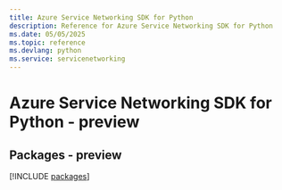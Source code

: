 ```yaml
---
title: Azure Service Networking SDK for Python
description: Reference for Azure Service Networking SDK for Python
ms.date: 05/05/2025
ms.topic: reference
ms.devlang: python
ms.service: servicenetworking
---
```

# Azure Service Networking SDK for Python - preview
## Packages - preview
[!INCLUDE [packages](service-networking-index.md)]